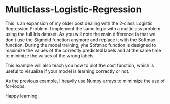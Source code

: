# Multiclass-Logistic-Regression

This is an expansion of my older post dealing with the 2-class Logistic Regression Problem. I implement the same logic with a multiclass problem using the full Iris dataset. As you will note the main difference is that we don't use the Sigmoid function anymore and replace it with the Softmax function. During the model training, yhe Softmax function is designed to maximize the values of the correctly predicted labels and at the same time to minimize the values of the wrong labels.

This example will also teach you how to plot the cost function, which is useful to visualize if your model is learning correctly or not.

As the previous example, I heavily use Numpy arrays to mimimize the use of for-loops.

Happy learning.
